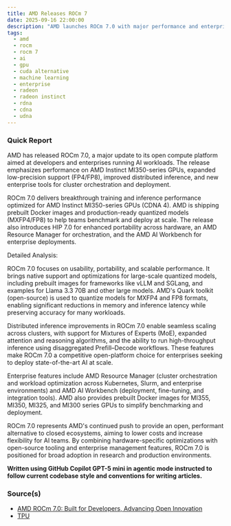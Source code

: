 ```yaml
---
title: AMD Releases ROCm 7
date: 2025-09-16 22:00:00
description: "AMD launches ROCm 7.0 with major performance and enterprise-ready features for AI workloads."
tags:
  - amd
  - rocm
  - rocm 7
  - ai
  - gpu
  - cuda alternative
  - machine learning
  - enterprise
  - radeon
  - radeon instinct
  - rdna
  - cdna
  - udna
---
```


### Quick Report

AMD has released ROCm 7.0, a major update to its open compute platform aimed at developers and enterprises running AI workloads. The release emphasizes performance on AMD Instinct MI350-series GPUs, expanded low-precision support (FP4/FP8), improved distributed inference, and new enterprise tools for cluster orchestration and deployment.

<!-- more -->

ROCm 7.0 delivers breakthrough training and inference performance optimized for AMD Instinct MI350-series GPUs (CDNA 4). AMD is shipping prebuilt Docker images and production-ready quantized models (MXFP4/FP8) to help teams benchmark and deploy at scale. The release also introduces HIP 7.0 for enhanced portability across hardware, an AMD Resource Manager for orchestration, and the AMD AI Workbench for enterprise deployments.

Detailed Analysis:

ROCm 7.0 focuses on usability, portability, and scalable performance. It brings native support and optimizations for large-scale quantized models, including prebuilt images for frameworks like vLLM and SGLang, and examples for Llama 3.3 70B and other large models. AMD's Quark toolkit (open-source) is used to quantize models for MXFP4 and FP8 formats, enabling significant reductions in memory and inference latency while preserving accuracy for many workloads.

Distributed inference improvements in ROCm 7.0 enable seamless scaling across clusters, with support for Mixtures of Experts (MoE), expanded attention and reasoning algorithms, and the ability to run high-throughput inference using disaggregated Prefill–Decode workflows. These features make ROCm 7.0 a competitive open-platform choice for enterprises seeking to deploy state-of-the-art AI at scale.

Enterprise features include AMD Resource Manager (cluster orchestration and workload optimization across Kubernetes, Slurm, and enterprise environments) and AMD AI Workbench (deployment, fine-tuning, and integration tools). AMD also provides prebuilt Docker images for MI355, MI350, MI325, and MI300 series GPUs to simplify benchmarking and deployment.

ROCm 7.0 represents AMD\'s continued push to provide an open, performant alternative to closed ecosystems, aiming to lower costs and increase flexibility for AI teams. By combining hardware-specific optimizations with open-source tooling and enterprise management features, ROCm 7.0 is positioned for broad adoption in research and production environments.

**Written using GitHub Copilot GPT-5 mini in agentic mode instructed to follow current codebase style and conventions for writing articles.**

### Source(s)

- [AMD ROCm 7.0: Built for Developers, Advancing Open Innovation][def]
- [TPU][def2]

[def]: https://www.amd.com/en/developer/resources/technical-articles/2025/amd-rocm-7-built-for-developers-ready-for-enterprises.html
[def2]: https://www.techpowerup.com/341074/amd-launches-rocm-7-0-up-to-3-8x-performance-uplift-over-rocm-6-0
